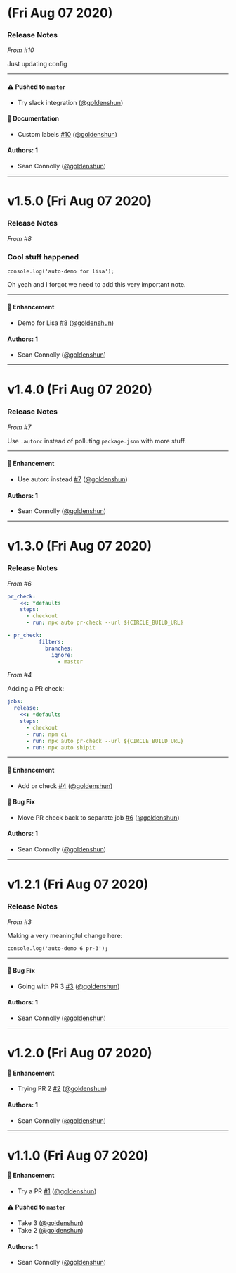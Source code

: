 # (Fri Aug 07 2020)

### Release Notes

_From #10_

Just updating config

---

#### ⚠️ Pushed to `master`

- Try slack integration ([@goldenshun](https://github.com/goldenshun))

#### 📝 Documentation

- Custom labels [#10](https://github.com/goldenshun/auto-demo/pull/10) ([@goldenshun](https://github.com/goldenshun))

#### Authors: 1

- Sean Connolly ([@goldenshun](https://github.com/goldenshun))

---

# v1.5.0 (Fri Aug 07 2020)

### Release Notes

_From #8_

### Cool stuff happened
```
console.log('auto-demo for lisa');
```

Oh yeah and I forgot we need to add this very important note.

---

#### 🚀 Enhancement

- Demo for Lisa [#8](https://github.com/goldenshun/auto-demo/pull/8) ([@goldenshun](https://github.com/goldenshun))

#### Authors: 1

- Sean Connolly ([@goldenshun](https://github.com/goldenshun))

---

# v1.4.0 (Fri Aug 07 2020)

### Release Notes

_From #7_

Use `.autorc` instead of polluting `package.json` with more stuff.

---

#### 🚀 Enhancement

- Use autorc instead [#7](https://github.com/goldenshun/auto-demo/pull/7) ([@goldenshun](https://github.com/goldenshun))

#### Authors: 1

- Sean Connolly ([@goldenshun](https://github.com/goldenshun))

---

# v1.3.0 (Fri Aug 07 2020)

### Release Notes

_From #6_

```yml
pr_check:
    <<: *defaults
    steps:
      - checkout
      - run: npx auto pr-check --url ${CIRCLE_BUILD_URL}

- pr_check:
          filters:
            branches:
              ignore:
                - master
```

_From #4_

Adding a PR check:
```yml
jobs:
  release:
    <<: *defaults
    steps:
      - checkout
      - run: npm ci
      - run: npx auto pr-check --url ${CIRCLE_BUILD_URL}
      - run: npx auto shipit
```

---

#### 🚀 Enhancement

- Add pr check [#4](https://github.com/goldenshun/auto-demo/pull/4) ([@goldenshun](https://github.com/goldenshun))

#### 🐛 Bug Fix

- Move PR check back to separate job [#6](https://github.com/goldenshun/auto-demo/pull/6) ([@goldenshun](https://github.com/goldenshun))

#### Authors: 1

- Sean Connolly ([@goldenshun](https://github.com/goldenshun))

---

# v1.2.1 (Fri Aug 07 2020)

### Release Notes

_From #3_

Making a very meaningful change here:
```
console.log('auto-demo 6 pr-3');
```

---

#### 🐛 Bug Fix

- Going with PR 3 [#3](https://github.com/goldenshun/auto-demo/pull/3) ([@goldenshun](https://github.com/goldenshun))

#### Authors: 1

- Sean Connolly ([@goldenshun](https://github.com/goldenshun))

---

# v1.2.0 (Fri Aug 07 2020)

#### 🚀 Enhancement

- Trying PR 2 [#2](https://github.com/goldenshun/auto-demo/pull/2) ([@goldenshun](https://github.com/goldenshun))

#### Authors: 1

- Sean Connolly ([@goldenshun](https://github.com/goldenshun))

---

# v1.1.0 (Fri Aug 07 2020)

#### 🚀 Enhancement

- Try a PR [#1](https://github.com/goldenshun/auto-demo/pull/1) ([@goldenshun](https://github.com/goldenshun))

#### ⚠️ Pushed to `master`

- Take 3 ([@goldenshun](https://github.com/goldenshun))
- Take 2 ([@goldenshun](https://github.com/goldenshun))

#### Authors: 1

- Sean Connolly ([@goldenshun](https://github.com/goldenshun))
